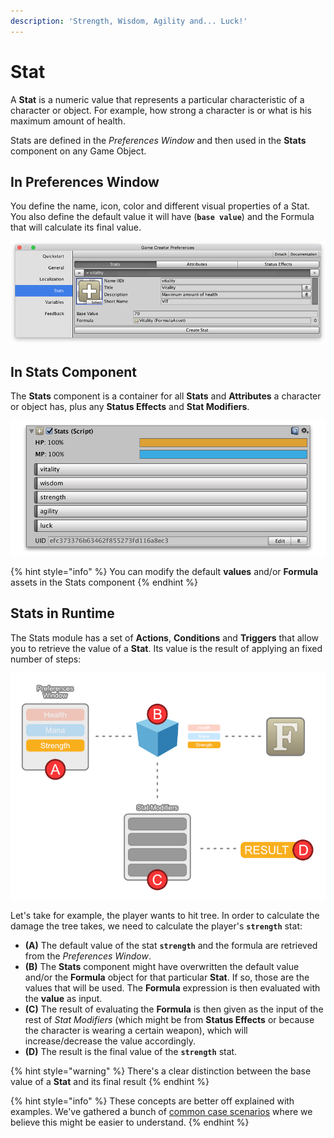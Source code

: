 ```yaml
---
description: 'Strength, Wisdom, Agility and... Luck!'
---
```


# Stat

A **Stat** is a numeric value that represents a particular characteristic of a character or object. For example, how strong a character is or what is his maximum amount of health.

Stats are defined in the _Preferences Window_ and then used in the **Stats** component on any Game Object.

## In Preferences Window

You define the name, icon, color and different visual properties of a Stat. You also define the default value it will have \(**`base value`**\) and the Formula that will calculate its final value.

![](../../../.gitbook/assets/stat-pref.jpg)

## In Stats Component

The **Stats** component is a container for all **Stats** and **Attributes** a character or object has, plus any **Status Effects** and **Stat Modifiers**.

![\(vitality, wisdom, strength, agility and luck are all stats\)](../../../.gitbook/assets/stats-component.jpg)

{% hint style="info" %}
You can modify the default **values** and/or **Formula** assets in the Stats component
{% endhint %}

## Stats in Runtime

The Stats module has a set of **Actions**, **Conditions** and **Triggers** that allow you to retrieve the value of a **Stat**. Its value is the result of applying an fixed number of steps:

![\(Cycle of calculating the value of a Stat\)](../../../.gitbook/assets/stats-cycle.jpg)

Let's take for example, the player wants to hit tree. In order to calculate the damage the tree takes, we need to calculate the player's **`strength`** stat:

* **\(A\)** The default value of the stat **`strength`** and the formula are retrieved from the _Preferences Window_.
* **\(B\)** The **Stats** component might have overwritten the default value and/or the **Formula** object for that particular **Stat**. If so, those are the values that will be used. The **Formula** expression is then evaluated with the **value** as input.
* **\(C\)** The result of evaluating the **Formula** is then given as the input of the rest of _Stat Modifiers_ \(which might be from **Status Effects** or because the character is wearing a certain weapon\), which will increase/decrease the value accordingly.
* **\(D\)** The result is the final value of the **`strength`** stat.

{% hint style="warning" %}
There's a clear distinction between the base value of a **Stat** and its final result
{% endhint %}

{% hint style="info" %}
These concepts are better off explained with examples. We've gathered a bunch of [common case scenarios](../common-use-cases/) where we believe this might be easier to understand.
{% endhint %}

